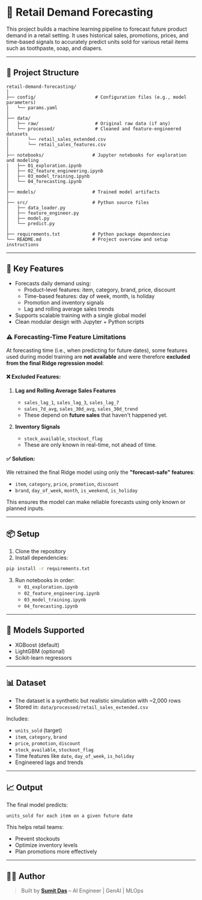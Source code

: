 # 🛒 Retail Demand Forecasting

This project builds a machine learning pipeline to forecast future product demand in a retail setting. It uses historical sales, promotions, prices, and time-based signals to accurately predict units sold for various retail items such as toothpaste, soap, and diapers.

---

## 📁 Project Structure

```
retail-demand-forecasting/
│
├── config/                      # Configuration files (e.g., model parameters)
│   └── params.yaml
│
├── data/
│   ├── raw/                     # Original raw data (if any)
│   └── processed/               # Cleaned and feature-engineered datasets
│       └── retail_sales_extended.csv
│       └── retail_sales_features.csv
│
├── notebooks/                  # Jupyter notebooks for exploration and modeling
│   ├── 01_exploration.ipynb
│   ├── 02_feature_engineering.ipynb
│   ├── 03_model_training.ipynb
│   └── 04_forecasting.ipynb
│
├── models/                     # Trained model artifacts
│
├── src/                        # Python source files
│   ├── data_loader.py
│   ├── feature_engineer.py
│   ├── model.py
│   └── predict.py
│
├── requirements.txt            # Python package dependencies
└── README.md                   # Project overview and setup instructions
```

---

## 🚀 Key Features

- Forecasts daily demand using:
  - Product-level features: item, category, brand, price, discount
  - Time-based features: day of week, month, is holiday
  - Promotion and inventory signals
  - Lag and rolling average sales trends
- Supports scalable training with a single global model
- Clean modular design with Jupyter + Python scripts

### ⚠️ Forecasting-Time Feature Limitations

At forecasting time (i.e., when predicting for future dates), some features used during model training are **not available** and were therefore **excluded from the final Ridge regression model**:

#### ❌ Excluded Features:
1. **Lag and Rolling Average Sales Features**
   - `sales_lag_1`, `sales_lag_3`, `sales_lag_7`
   - `sales_7d_avg`, `sales_30d_avg`, `sales_30d_trend`
   - These depend on **future sales** that haven't happened yet.

2. **Inventory Signals**
   - `stock_available`, `stockout_flag`
   - These are only known in real-time, not ahead of time.

#### ✅ Solution:
We retrained the final Ridge model using only the **"forecast-safe" features**:
- `item`, `category`, `price`, `promotion`, `discount`
- `brand`, `day_of_week`, `month`, `is_weekend`, `is_holiday`

This ensures the model can make reliable forecasts using only known or planned inputs.

---

## 📦 Setup

1. Clone the repository
2. Install dependencies:

```bash
pip install -r requirements.txt
```

3. Run notebooks in order:
   - `01_exploration.ipynb`
   - `02_feature_engineering.ipynb`
   - `03_model_training.ipynb`
   - `04_forecasting.ipynb`

---

## 🧠 Models Supported

- XGBoost (default)
- LightGBM (optional)
- Scikit-learn regressors

---

## 📊 Dataset

- The dataset is a synthetic but realistic simulation with ~2,000 rows
- Stored in: `data/processed/retail_sales_extended.csv`

Includes:
- `units_sold` (target)
- `item`, `category`, `brand`
- `price`, `promotion`, `discount`
- `stock_available`, `stockout_flag`
- Time features like `date`, `day_of_week`, `is_holiday`
- Engineered lags and trends

---

## 📈 Output

The final model predicts:
```
units_sold for each item on a given future date
```

This helps retail teams:
- Prevent stockouts
- Optimize inventory levels
- Plan promotions more effectively

---

## 🙋‍♂️ Author

> Built by **[Sumit Das](https://www.linkedin.com/in/sumit-das-ai/)** – AI Engineer | GenAI | MLOps

